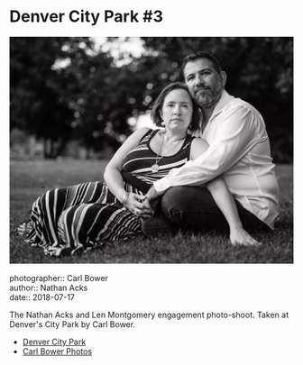 # Denver City Park #3

![Len and Nathan sitting on the grass in City Park](assets/2018-07-17-set-3-denver-city-park-03.webp)

photographer:: Carl Bower  
author:: Nathan Acks  
date:: 2018-07-17

The Nathan Acks and Len Montgomery engagement photo-shoot. Taken at Denver's City Park by Carl Bower.

* [Denver City Park](https://www.denver.org/listing/city-park/6822/)
* [Carl Bower Photos](https://carlbowerphotos.com)
